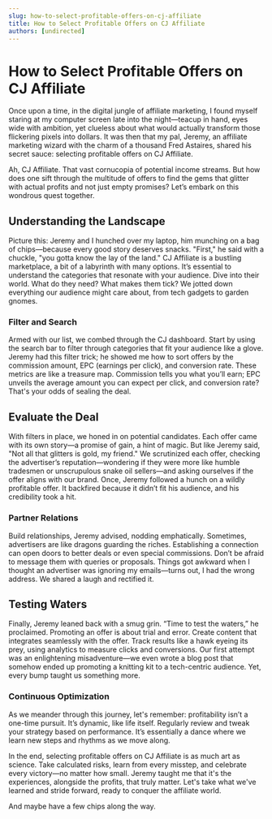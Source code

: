 ```yaml
---
slug: how-to-select-profitable-offers-on-cj-affiliate
title: How to Select Profitable Offers on CJ Affiliate
authors: [undirected]
---
```


# How to Select Profitable Offers on CJ Affiliate

Once upon a time, in the digital jungle of affiliate marketing, I found myself staring at my computer screen late into the night—teacup in hand, eyes wide with ambition, yet clueless about what would actually transform those flickering pixels into dollars. It was then that my pal, Jeremy, an affiliate marketing wizard with the charm of a thousand Fred Astaires, shared his secret sauce: selecting profitable offers on CJ Affiliate.

Ah, CJ Affiliate. That vast cornucopia of potential income streams. But how does one sift through the multitude of offers to find the gems that glitter with actual profits and not just empty promises? Let’s embark on this wondrous quest together.

## Understanding the Landscape

Picture this: Jeremy and I hunched over my laptop, him munching on a bag of chips—because every good story deserves snacks. "First," he said with a chuckle, "you gotta know the lay of the land." CJ Affiliate is a bustling marketplace, a bit of a labyrinth with many options. It’s essential to understand the categories that resonate with your audience. Dive into their world. What do they need? What makes them tick? We jotted down everything our audience might care about, from tech gadgets to garden gnomes.

### Filter and Search

Armed with our list, we combed through the CJ dashboard. Start by using the search bar to filter through categories that fit your audience like a glove. Jeremy had this filter trick; he showed me how to sort offers by the commission amount, EPC (earnings per click), and conversion rate. These metrics are like a treasure map. Commission tells you what you’ll earn; EPC unveils the average amount you can expect per click, and conversion rate? That's your odds of sealing the deal.

## Evaluate the Deal

With filters in place, we honed in on potential candidates. Each offer came with its own story—a promise of gain, a hint of magic. But like Jeremy said, "Not all that glitters is gold, my friend." We scrutinized each offer, checking the advertiser’s reputation—wondering if they were more like humble tradesmen or unscrupulous snake oil sellers—and asking ourselves if the offer aligns with our brand. Once, Jeremy followed a hunch on a wildly profitable offer. It backfired because it didn’t fit his audience, and his credibility took a hit.

### Partner Relations

Build relationships, Jeremy advised, nodding emphatically. Sometimes, advertisers are like dragons guarding the riches. Establishing a connection can open doors to better deals or even special commissions. Don’t be afraid to message them with queries or proposals. Things got awkward when I thought an advertiser was ignoring my emails—turns out, I had the wrong address. We shared a laugh and rectified it. 

## Testing Waters

Finally, Jeremy leaned back with a smug grin. “Time to test the waters,” he proclaimed. Promoting an offer is about trial and error. Create content that integrates seamlessly with the offer. Track results like a hawk eyeing its prey, using analytics to measure clicks and conversions. Our first attempt was an enlightening misadventure—we even wrote a blog post that somehow ended up promoting a knitting kit to a tech-centric audience. Yet, every bump taught us something more.

### Continuous Optimization

As we meander through this journey, let's remember: profitability isn’t a one-time pursuit. It’s dynamic, like life itself. Regularly review and tweak your strategy based on performance. It’s essentially a dance where we learn new steps and rhythms as we move along.

In the end, selecting profitable offers on CJ Affiliate is as much art as science. Take calculated risks, learn from every misstep, and celebrate every victory—no matter how small. Jeremy taught me that it's the experiences, alongside the profits, that truly matter. Let's take what we've learned and stride forward, ready to conquer the affiliate world.

And maybe have a few chips along the way.